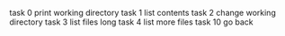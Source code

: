 task 0 print working directory
task 1 list contents
task 2 change working directory
task 3 list files long
task 4 list more files
task 10 go back
